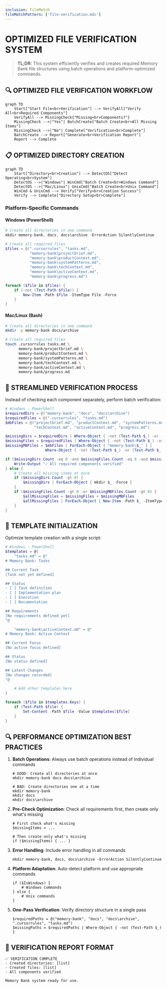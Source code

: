 ```yaml
---
inclusion: fileMatch
fileMatchPattern: ['file-verification.mdc']
---
```

# OPTIMIZED FILE VERIFICATION SYSTEM

> **TL;DR:** This system efficiently verifies and creates required Memory Bank file structures using batch operations and platform-optimized commands.

## 🔍 OPTIMIZED FILE VERIFICATION WORKFLOW

```mermaid
graph TD
    Start["Start File<br>Verification"] --> VerifyAll["Verify All<br>Required Components"]
    VerifyAll --> MissingCheck{"Missing<br>Components?"}
    MissingCheck -->|"Yes"| BatchCreate["Batch Create<br>All Missing Items"]
    MissingCheck -->|"No"| Complete["Verification<br>Complete"]
    BatchCreate --> Report["Generate<br>Verification Report"]
    Report --> Complete
```

## 📋 OPTIMIZED DIRECTORY CREATION

```mermaid
graph TD
    Start["Directory<br>Creation"] --> DetectOS["Detect Operating<br>System"]
    DetectOS -->|"Windows"| WinCmd["Batch Create<br>Windows Command"]
    DetectOS -->|"Mac/Linux"| UnixCmd["Batch Create<br>Unix Command"]
    WinCmd & UnixCmd --> Verify["Verify<br>Creation Success"]
    Verify --> Complete["Directory Setup<br>Complete"]
```

### Platform-Specific Commands

#### Windows (PowerShell)
```powershell
# Create all directories in one command
mkdir memory-bank, docs, docs\archive -ErrorAction SilentlyContinue

# Create all required files
$files = @(".cursorrules", "tasks.md", 
           "memory-bank\projectbrief.md", 
           "memory-bank\productContext.md",
           "memory-bank\systemPatterns.md",
           "memory-bank\techContext.md",
           "memory-bank\activeContext.md",
           "memory-bank\progress.md")

foreach ($file in $files) {
    if (-not (Test-Path $file)) {
        New-Item -Path $file -ItemType File -Force
    }
}
```

#### Mac/Linux (Bash)
```bash
# Create all directories in one command
mkdir -p memory-bank docs/archive

# Create all required files
touch .cursorrules tasks.md \
      memory-bank/projectbrief.md \
      memory-bank/productContext.md \
      memory-bank/systemPatterns.md \
      memory-bank/techContext.md \
      memory-bank/activeContext.md \
      memory-bank/progress.md
```

## 📝 STREAMLINED VERIFICATION PROCESS

Instead of checking each component separately, perform batch verification:

```powershell
# Windows - PowerShell
$requiredDirs = @("memory-bank", "docs", "docs\archive")
$requiredFiles = @(".cursorrules", "tasks.md")
$mbFiles = @("projectbrief.md", "productContext.md", "systemPatterns.md", 
             "techContext.md", "activeContext.md", "progress.md")

$missingDirs = $requiredDirs | Where-Object { -not (Test-Path $_) -or -not (Test-Path $_ -PathType Container) }
$missingFiles = $requiredFiles | Where-Object { -not (Test-Path $_) -or (Test-Path $_ -PathType Container) }
$missingMBFiles = $mbFiles | ForEach-Object { "memory-bank\$_" } | 
                  Where-Object { -not (Test-Path $_) -or (Test-Path $_ -PathType Container) }

if ($missingDirs.Count -eq 0 -and $missingFiles.Count -eq 0 -and $missingMBFiles.Count -eq 0) {
    Write-Output "✓ All required components verified"
} else {
    # Create all missing items at once
    if ($missingDirs.Count -gt 0) {
        $missingDirs | ForEach-Object { mkdir $_ -Force }
    }
    if ($missingFiles.Count -gt 0 -or $missingMBFiles.Count -gt 0) {
        $allMissingFiles = $missingFiles + $missingMBFiles
        $allMissingFiles | ForEach-Object { New-Item -Path $_ -ItemType File -Force }
    }
}
```

## 📝 TEMPLATE INITIALIZATION

Optimize template creation with a single script:

```powershell
# Windows - PowerShell
$templates = @{
    "tasks.md" = @"
# Memory Bank: Tasks

## Current Task
[Task not yet defined]

## Status
- [ ] Task definition
- [ ] Implementation plan
- [ ] Execution
- [ ] Documentation

## Requirements
[No requirements defined yet]
"@

    "memory-bank\activeContext.md" = @"
# Memory Bank: Active Context

## Current Focus
[No active focus defined]

## Status
[No status defined]

## Latest Changes
[No changes recorded]
"@

    # Add other templates here
}

foreach ($file in $templates.Keys) {
    if (Test-Path $file) {
        Set-Content -Path $file -Value $templates[$file]
    }
}
```

## 🔍 PERFORMANCE OPTIMIZATION BEST PRACTICES

1. **Batch Operations**: Always use batch operations instead of individual commands
   ```
   # GOOD: Create all directories at once
   mkdir memory-bank docs docs\archive
   
   # BAD: Create directories one at a time
   mkdir memory-bank
   mkdir docs
   mkdir docs\archive
   ```

2. **Pre-Check Optimization**: Check all requirements first, then create only what's missing
   ```
   # First check what's missing
   $missingItems = ...
   
   # Then create only what's missing
   if ($missingItems) { ... }
   ```

3. **Error Handling**: Include error handling in all commands
   ```
   mkdir memory-bank, docs, docs\archive -ErrorAction SilentlyContinue
   ```

4. **Platform Adaptation**: Auto-detect platform and use appropriate commands
   ```
   if ($IsWindows) {
       # Windows commands
   } else {
       # Unix commands
   }
   ```

5. **One-Pass Verification**: Verify directory structure in a single pass
   ```
   $requiredPaths = @("memory-bank", "docs", "docs\archive", ".cursorrules", "tasks.md")
   $missingPaths = $requiredPaths | Where-Object { -not (Test-Path $_) }
   ```

## 📝 VERIFICATION REPORT FORMAT

```
✅ VERIFICATION COMPLETE
- Created directories: [list]
- Created files: [list]
- All components verified

Memory Bank system ready for use.
``` 
